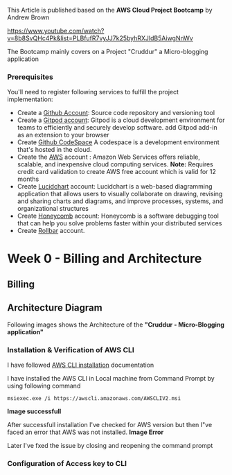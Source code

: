 This Article is published based on the **AWS Cloud Project Bootcamp** by Andrew Brown

https://www.youtube.com/watch?v=8b8SvQHc4Pk&list=PLBfufR7vyJJ7k25byhRXJldB5AiwgNnWv

The Bootcamp mainly covers on a Project "Cruddur" a Micro-blogging application

### **Prerequisites**

You'll need to register following services to fulfill the project implementation:
- Create a [Github Account](https://github.com/): Source code repository and versioning tool
- Create a [Gitpod account](https://www.gitpod.io/): Gitpod is a cloud development environment for teams to efficiently and securely develop software. add Gitpod add-in as an extension to your browser
- Create [Github CodeSpace](https://github.com/features/codespaces) A codespace is a development environment that's hosted in the cloud.  
- Create the [AWS](https://aws.amazon.com/) account : Amazon Web Services offers reliable, scalable, and inexpensive cloud computing services. 
 **Note:**  Requires credit card validation to create AWS free account which is valid for 12 months
- Create [Lucidchart](https://www.lucidchart.com/) account: Lucidchart is a web-based diagramming application that allows users to visually collaborate on drawing, revising and sharing charts and diagrams, and improve processes, systems, and organizational structures 
- Create [Honeycomb](https://www.honeycomb.io/) account: Honeycomb is a software debugging tool that can help you solve problems faster within your distributed services 
- Create [Rollbar](https://app.rollbar.com/onboarding) account.


# Week 0 - Billing and Architecture

## Billing



## Architecture Diagram

Following images shows the Architecture of the **"Cruddur - Micro-Blogging application"**

### Installation & Verification of AWS CLI
I have followed [AWS CLI installation](https://docs.aws.amazon.com/cli/latest/userguide/getting-started-install.html) documentation

I have installed the AWS CLI in Local machine from Command Prompt  by using following command 
```
msiexec.exe /i https://awscli.amazonaws.com/AWSCLIV2.msi
```
**Image successfull**

After successfull installation I've checked for AWS version but then I"ve faced an error that AWS was not installed.
**Image Error**

Later I've fxed the issue by closing and reopening the command prompt

### Configuration of Access key to CLI

